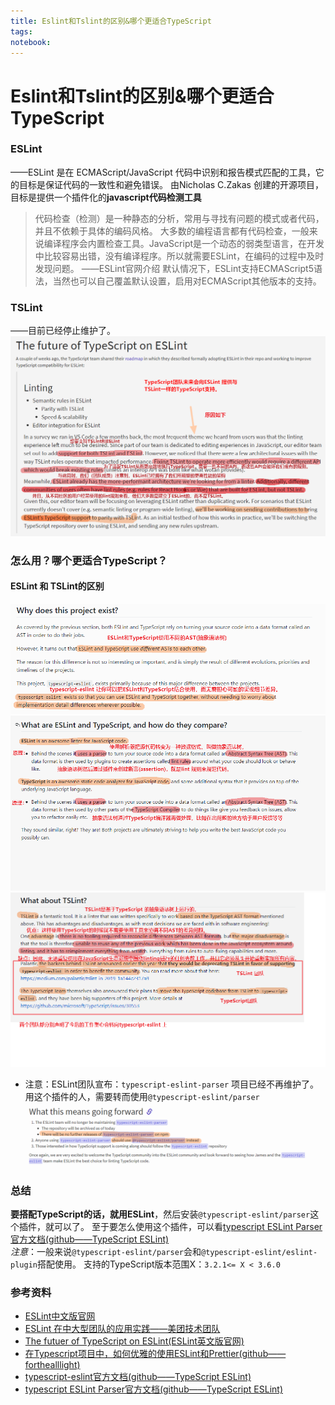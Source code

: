 ```yaml
---
title: Eslint和Tslint的区别&哪个更适合TypeScript
tags: 
notebook: 
---
```

# Eslint和Tslint的区别&哪个更适合TypeScript

### ESLint
——ESLint 是在 ECMAScript/JavaScript 代码中识别和报告模式匹配的工具，它的目标是保证代码的一致性和避免错误。
由Nicholas C.Zakas 创建的开源项目，目标是提供一个插件化的**javascript代码检测工具**
> 代码检查（检测）是一种静态的分析，常用与寻找有问题的模式或者代码，并且不依赖于具体的编码风格。
大多数的编程语言都有代码检查，一般来说编译程序会内置检查工具。JavaScript是一个动态的弱类型语言，在开发中比较容易出错，没有编译程序。所以就需要ESLint，在编码的过程中及时发现问题。
——ESLint官网介绍
默认情况下，ESLint支持ECMAScript5语法，当然也可以自己覆盖默认设置，启用对ECMAScript其他版本的支持。

### TSLint
——目前已经停止维护了。
![](https://raw.githubusercontent.com/heihuahe/myGallery/master/noteImage/20190817110553.png)

### 怎么用？哪个更适合TypeScript？
#### ESLint 和 TSLint的区别
![](https://raw.githubusercontent.com/heihuahe/myGallery/master/noteImage/20190819113212.png)
![](https://raw.githubusercontent.com/heihuahe/myGallery/master/noteImage/20190819104141.png)
![](https://raw.githubusercontent.com/heihuahe/myGallery/master/noteImage/20190819114725.png)    

- 注意：ESLint团队宣布：`typescript-eslint-parser` 项目已经不再维护了。用这个插件的人，需要转而使用`@typescript-eslint/parser`
![](https://raw.githubusercontent.com/heihuahe/myGallery/master/noteImage/20190817113527.png)    
  
### 总结
**要搭配TypeScript的话，就用ESLint**，然后安装`@typescript-eslint/parser`这个插件，就可以了。
至于要怎么使用这个插件，可以看[typescript ESLint Parser官方文档(github——TypeScript ESLint)](https://github.com/typescript-eslint/typescript-eslint/tree/master/packages/parser)    
*注意*：一般来说`@typescript-eslint/parser`会和`@typescript-eslint/eslint-plugin`搭配使用。
支持的TypeScript版本范围X：`3.2.1<= X < 3.6.0`
### 参考资料
- [ESLint中文版官网](https://cn.eslint.org)
- [ESLint 在中大型团队的应用实践——美团技术团队](https://tech.meituan.com/2019/08/01/eslint-application-practice-in-medium-and-large-teams.html)
- [The futuer of TypeScript on ESLint(ESLint英文版官网)](https://eslint.org/blog/2019/01/future-typescript-eslint#the-future-of-typescript-on-eslint)
- [在Typescript项目中，如何优雅的使用ESLint和Prettier(github——forthealllight)](https://github.com/forthealllight/blog/issues/45)
- [typescript-eslint官方文档(github——TypeScript ESLint)](https://github.com/typescript-eslint/typescript-eslint)
- [typescript ESLint Parser官方文档(github——TypeScript ESLint)](https://github.com/typescript-eslint/typescript-eslint/tree/master/packages/parser)